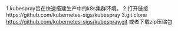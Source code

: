 1.kubespray旨在快速搭建生产中的k8s集群环境。
2.打开链接https://github.com/kubernetes-sigs/kubespray
3.git clone https://github.com/kubernetes-sigs/kubespray.git 或者下载zip压缩包
